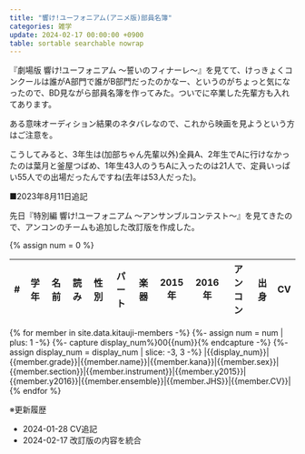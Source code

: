 ```yaml
---
title: "響け!ユーフォニアム(アニメ版)部員名簿"
categories: 雑学
update: 2024-02-17 00:00:00 +0900
table: sortable searchable nowrap
---
```


『劇場版 響け!ユーフォニアム ～誓いのフィナーレ～』を見てて、けっきょくコンクールは誰がA部門で誰がB部門だったのかなー、というのがちょっと気になったので、BD見ながら部員名簿を作ってみた。ついでに卒業した先輩方も入れてあります。

ある意味オーディション結果のネタバレなので、これから映画を見ようという方はご注意を。

こうしてみると、3年生は(加部ちゃん先輩以外)全員A、2年生でAに行けなかったのは葉月と釜屋つばめ、1年生43人のうちAに入ったのは21人で、定員いっぱい55人での出場だったんですね(去年は53人だった)。

■2023年8月11日追記

先日『特別編 響け!ユーフォニアム ～アンサンブルコンテスト～』を見てきたので、アンコンのチームも追加した改訂版を作成した。

{% assign num = 0 %}

|#|学年|名前|読み|性別|パート|楽器|2015年|2016年|アンコン|出身|CV|
|--|--|--|--|--|--|--|--|--|--|--|--|
{% for member in site.data.kitauji-members -%}
{%- assign num = num | plus: 1 -%}
{%- capture display_num%}00{{num}}{% endcapture -%}
{%- assign display_num = display_num | slice: -3, 3 -%}
|{{display_num}}|{{member.grade}}|{{member.name}}|{{member.kana}}|{{member.sex}}|{{member.section}}|{{member.instrument}}|{{member.y2015}}|{{member.y2016}}|{{member.ensemble}}|{{member.JHS}}|{{member.CV}}|
{% endfor %}

※更新履歴

- 2024-01-28 CV追記
- 2024-02-17 改訂版の内容を統合
